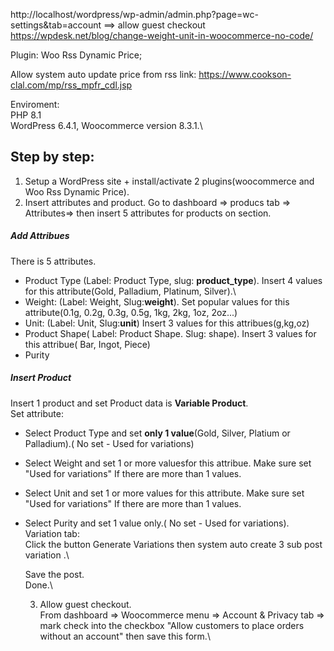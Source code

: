 http://localhost/wordpress/wp-admin/admin.php?page=wc-settings&tab=account
==> allow guest checkout
https://wpdesk.net/blog/change-weight-unit-in-woocommerce-no-code/

Plugin:  Woo Rss Dynamic Price;

Allow system auto update price from rss link: https://www.cookson-clal.com/mp/rss_mpfr_cdl.jsp

Enviroment:\
PHP 8.1\
WordPress 6.4.1, Woocommerce version  8.3.1.\



<h2>Step by step:</h2>

1) Setup a WordPress site + install/activate 2 plugins(woocommerce and Woo Rss Dynamic Price).
2) Insert  attributes and product.
Go to dashboard => producs tab => Attributes=> then insert 5 attributes for products on section.

<h5>Add Attribues</h5>
 There is 5 attributes.

- Product Type (Label: Product Type, slug: <b>product_type</b>). Insert 4 values for  this attribute(Gold, Palladium, Platinum, Silver).\
- Weight: (Label: Weight, Slug:<b>weight</b>). Set popular values for this attribute(0.1g, 0.2g, 0.3g, 0.5g, 1kg, 2kg, 1oz, 2oz...)
- Unit: (Label: Unit, Slug:<b>unit</b>) Insert 3 values for this attribues(g,kg,oz)
- Product Shape( Label: Product Shape. Slug: shape). Insert 3 values for this attribue( Bar, Ingot, Piece)
- Purity

<h5>Insert Product</h5>
Insert 1 product and set Product data is <b>Variable Product</b>. <br />
Set attribute:<br />

- Select Product Type and set <b>only 1 value</b>(Gold, Silver, Platium or Palladium).( No set - Used for variations)<br />
- Select Weight and set  1 or more valuesfor this attribue. Make sure set  "Used for variations" If there are more than 1 values.<br />
- Select Unit and set 1 or more values for this attribute. Make sure set  "Used for variations" If there are more than 1 values.<br />
- Select Purity  and set 1 value only.( No set - Used for variations).<br />
Variation tab:<br />
Click the button Generate Variations then system auto create 3 sub post variation .\

  Save the post.\
  Done.\

  3) Allow guest checkout.\
  From dashboard => Woocommerce menu => Account & Privacy tab => mark check into the checkbox "Allow customers to place orders without an account" then save this form.\


